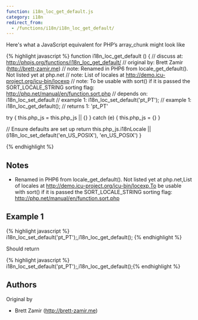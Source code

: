 ```yaml
---
function: i18n_loc_get_default.js
category: i18n
redirect_from:
  - /functions/i18n/i18n_loc_get_default/
---
```


<!-- WARNING! This file is auto generated by `npm run web:inject`, do not edit by hand -->

Here's what a JavaScript equivalent for PHP’s array_chunk might look like

{% highlight javascript %}
function i18n_loc_get_default () {
  //  discuss at: http://phpjs.org/functions/i18n_loc_get_default/
  // original by: Brett Zamir (http://brett-zamir.me)
  //        note: Renamed in PHP6 from locale_get_default(). Not listed yet at php.net
  //        note: List of locales at http://demo.icu-project.org/icu-bin/locexp
  //        note: To be usable with sort() if it is passed the SORT_LOCALE_STRING sorting flag: http://php.net/manual/en/function.sort.php
  //  depends on: i18n_loc_set_default
  //   example 1: i18n_loc_set_default('pt_PT');
  //   example 1: i18n_loc_get_default();
  //   returns 1: 'pt_PT'

  try {
    this.php_js = this.php_js || {}
  } catch (e) {
    this.php_js = {}
  }

  // Ensure defaults are set up
  return this.php_js.i18nLocale || (i18n_loc_set_default('en_US_POSIX'), 'en_US_POSIX')
}

{% endhighlight %}

## Notes
- Renamed in PHP6 from locale_get_default(). Not listed yet at php.net,List of locales at http://demo.icu-project.org/icu-bin/locexp,To be usable with sort() if it is passed the SORT_LOCALE_STRING sorting flag: http://php.net/manual/en/function.sort.php

## Example 1

{% highlight javascript %}
i18n_loc_set_default('pt_PT');,i18n_loc_get_default();
{% endhighlight %}

Should return

{% highlight javascript %}
i18n_loc_set_default('pt_PT');,i18n_loc_get_default();{% endhighlight %}


## Authors


Original by

- Brett Zamir (http://brett-zamir.me)

